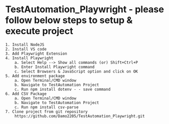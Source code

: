 # TestAutomation_Playwright - please follow below steps to setup & execute project

    1. Install NodeJS
    2. Install VS code
    3. Add Playwright Extension
    4. Install Playwright
        a. Select Help --> Show all commands (or) Shift+Ctrl+P
        b. Enter Install Playwright command
        c. Select Browsers & JavaScript option and click on OK
    5. Add environment package
        a. Open Terminal/CMD window
        b. Navigate to TestAutomation Project
        c. Run npm install dotenv - - save command
    6. Add CSV Package
        a. Open Terminal/CMD window
        b. Navigate to TestAutomation Project
        c. Run npm install csv-parse
    7. Clone project from git repository
        https://github.com/Damo2205/TestAutomation_Playwright.git
        
    


